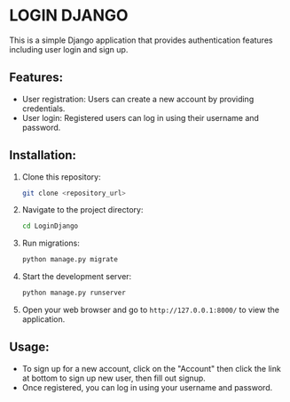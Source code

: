 # LOGIN DJANGO

This is a simple Django application that provides authentication features including user login and sign up.

## Features:
- User registration: Users can create a new account by providing credentials.
- User login: Registered users can log in using their username and password.

## Installation:
1. Clone this repository:
    ```bash
    git clone <repository_url>
    ```

2. Navigate to the project directory:
    ```bash
    cd LoginDjango
    ```

3. Run migrations:
    ```bash
    python manage.py migrate
    ```

4. Start the development server:
    ```bash
    python manage.py runserver
    ```

5. Open your web browser and go to `http://127.0.0.1:8000/` to view the application.

## Usage:
- To sign up for a new account, click on the "Account" then click the link at bottom to sign up new user, then fill out signup.
- Once registered, you can log in using your username and password.
